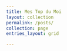 ```yaml
---
title: Mes Top du Moi
layout: collection
permalink: /posts/
collection: page
entries_layout: grid

---
```

